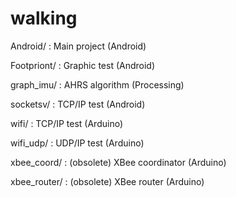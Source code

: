# walking

Android/ : Main project (Android)

Footpriont/ : Graphic test (Android)

graph_imu/ : AHRS algorithm (Processing)

socketsv/ : TCP/IP test (Android)

wifi/ : TCP/IP test (Arduino)

wifi_udp/ : UDP/IP test (Arduino)

xbee_coord/ : (obsolete) XBee coordinator (Arduino)

xbee_router/ : (obsolete) XBee router (Arduino)
